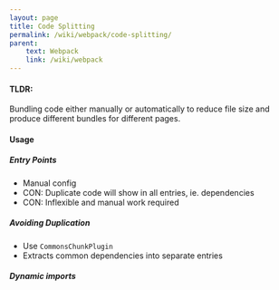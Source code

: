 ```yaml
---
layout: page
title: Code Splitting
permalink: /wiki/webpack/code-splitting/
parent:
    text: Webpack
    link: /wiki/webpack
---
```


#### TLDR:

Bundling code either manually or automatically to reduce file size and produce different bundles for different pages.

#### Usage

##### Entry Points
- Manual config
- CON: Duplicate code will show in all entries, ie. dependencies
- CON: Inflexible and manual work required

##### Avoiding Duplication
- Use `CommonsChunkPlugin`
- Extracts common dependencies into separate entries

##### Dynamic imports

